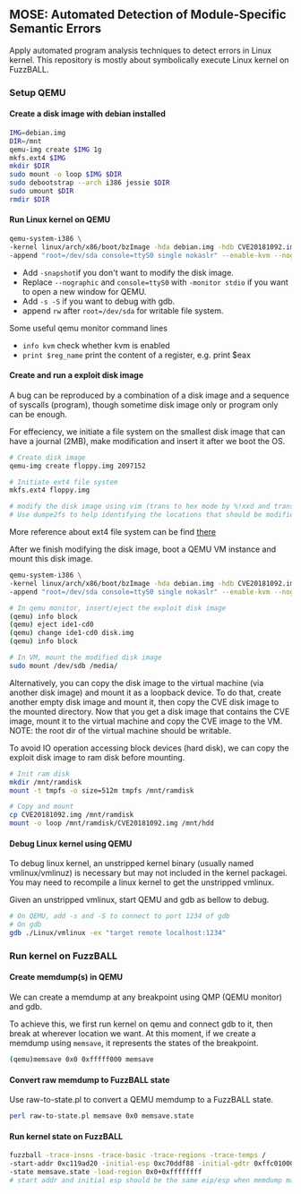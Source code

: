 ## MOSE: Automated Detection of Module-Specific Semantic Errors
Apply automated program analysis techniques to detect errors in Linux kernel.
This repository is mostly about symbolically execute Linux kernel on FuzzBALL.

### Setup QEMU
#### Create a disk image with debian installed
```bash
IMG=debian.img
DIR=/mnt
qemu-img create $IMG 1g
mkfs.ext4 $IMG
mkdir $DIR
sudo mount -o loop $IMG $DIR
sudo debootstrap --arch i386 jessie $DIR
sudo umount $DIR
rmdir $DIR
```


#### Run Linux kernel on QEMU
```bash
qemu-system-i386 \
-kernel linux/arch/x86/boot/bzImage -hda debian.img -hdb CVE20181092.img \
-append "root=/dev/sda console=ttyS0 single nokaslr" --enable-kvm --nographic -no-hpet -no-acpi
```

- Add ``-snapshot``if you don't want to modify the disk image.
- Replace ``--nographic`` and ``console=ttyS0`` with ``-monitor stdio`` if you want to open a new window for QEMU.
- Add ``-s -S`` if you want to debug with gdb.
- append ``rw`` after ``root=/dev/sda`` for writable file system.

Some useful qemu monitor command lines
- ``info kvm`` check whether kvm is enabled
- ``print $reg_name`` print the content of a register, e.g. print $eax

#### Create and run a exploit disk image
A bug can be reproduced by a combination of a disk image and a sequence of syscalls (program),
though sometime disk image only or program only can be enough.

For effeciency, we initiate a file system on the smallest disk image that can have a journal (2MB), make modification and insert it after we boot the OS.
```bash
# Create disk image
qemu-img create floppy.img 2097152

# Initiate ext4 file system
mkfs.ext4 floppy.img

# modify the disk image using vim (trans to hex mode by %!xxd and trans back by %!xxd -r)
# Use dumpe2fs to help identifying the locations that should be modified
```

More reference about ext4 file system can be find [there](https://ext4.wiki.kernel.org/index.php/Ext4_Disk_Layout)

After we finish modifying the disk image, boot a QEMU VM instance and mount this disk image.

```bash
qemu-system-i386 \
-kernel linux/arch/x86/boot/bzImage -hda debian.img -hdb CVE20181092.img \
-append "root=/dev/sda console=ttyS0 single nokaslr" --enable-kvm --nographic -no-hpet -no-acpi

# In qemu monitor, insert/eject the exploit disk image
(qemu) info block
(qemu) eject ide1-cd0
(qemu) change ide1-cd0 disk.img
(qemu) info block

# In VM, mount the modified disk image
sudo mount /dev/sdb /media/
```

Alternatively, you can copy the disk image to the virtual machine (via another disk image) and mount it as a loopback device.
To do that, create another empty disk image and mount it, then copy the CVE disk image to the mounted directory.
Now that you get a disk image that contains the CVE image, mount it to the virtual machine and copy the CVE image to the VM.
NOTE: the root dir of the virtual machine should be writable.

To avoid IO operation accessing block devices (hard disk), we can copy the exploit disk image to ram disk before mounting.
```bash
# Init ram disk
mkdir /mnt/ramdisk
mount -t tmpfs -o size=512m tmpfs /mnt/ramdisk

# Copy and mount
cp CVE20181092.img /mnt/ramdisk
mount -o loop /mnt/ramdisk/CVE20181092.img /mnt/hdd
```


#### Debug Linux kernel using QEMU
To debug linux kernel, an unstripped kernel binary (usually named vmlinux/vmlinuz)
is necessary but may not included in the kernel packagei.
You may need to recompile a linux kernel to get the unstripped vmlinux.

Given an unstripped vmlinux, start QEMU and gdb as bellow to debug.

```bash
# On QEMU, add -s and -S to connect to port 1234 of gdb
# On gdb
gdb ./Linux/vmlinux -ex "target remote localhost:1234"
```
### Run kernel on FuzzBALL
#### Create memdump(s) in QEMU
We can create a memdump at any breakpoint using QMP (QEMU monitor) and gdb.

To achieve this, we first run kernel on qemu and connect gdb to it,
then break at wherever location we want.
At this moment, if we create a  memdump using ``memsave``, it represents the states of the breakpoint.
```bash
(qemu)memsave 0x0 0xfffff000 memsave
```

#### Convert raw memdump to FuzzBALL state
Use raw-to-state.pl to convert a QEMU memdump to a FuzzBALL state.
```bash
perl raw-to-state.pl memsave 0x0 memsave.state
```

#### Run kernel state on FuzzBALL
```bash
fuzzball -trace-insns -trace-basic -trace-regions -trace-temps /
-start-addr 0xc119ad20 -initial-esp 0xc70ddf88 -initial-gdtr 0xffc01000 /
-state memsave.state -load-region 0x0+0xffffffff
# start addr and initial esp should be the same eip/esp when memdump made
```

